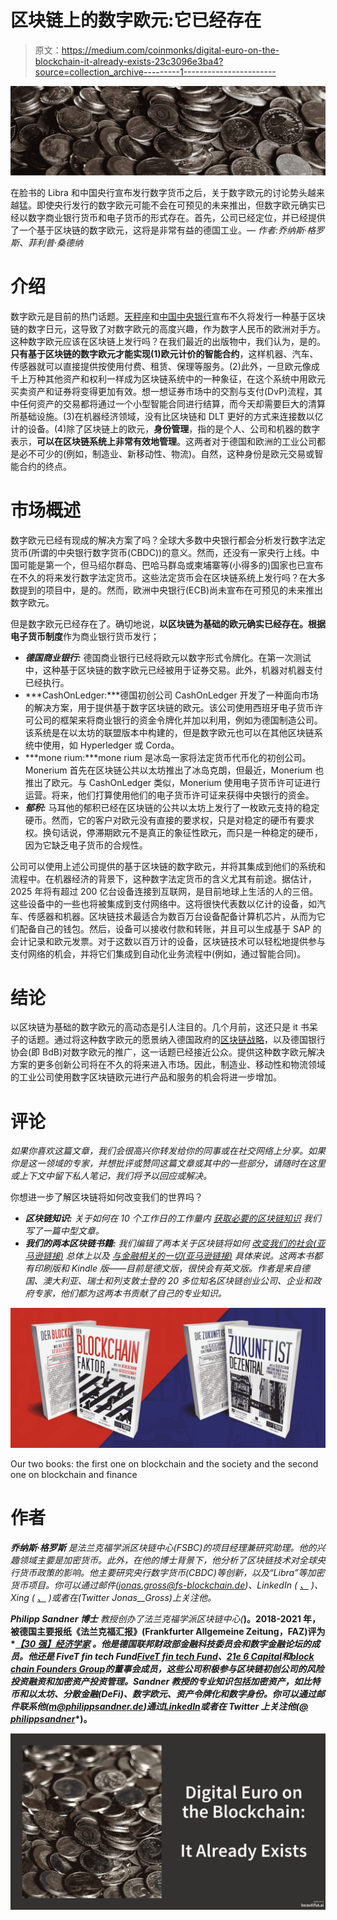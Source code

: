 # 区块链上的数字欧元:它已经存在

> 原文：<https://medium.com/coinmonks/digital-euro-on-the-blockchain-it-already-exists-23c3096e3ba4?source=collection_archive---------1----------------------->

![](img/537d64c51fbf2cd3a35d53e2cf8e0b16.png)

在脸书的 Libra 和中国央行宣布发行数字货币之后，关于数字欧元的讨论势头越来越猛。即使央行发行的数字欧元可能不会在可预见的未来推出，但数字欧元确实已经以数字商业银行货币和电子货币的形式存在。首先，公司已经定位，并已经提供了一个基于区块链的数字欧元，这将是非常有益的德国工业。— *作者:乔纳斯·格罗斯、菲利普·桑德纳*

# 介绍

数字欧元是目前的热门话题。[天秤座](/swlh/libra-concept-and-policy-implications-d427ba6c952a)和[中国中央银行](/@philippsandner/priorities-for-europe-and-germany-both-the-euro-and-identities-should-run-on-the-blockchain-8ad2bf4b65d6)宣布不久将发行一种基于区块链的数字日元，这导致了对数字欧元的高度兴趣，作为数字人民币的欧洲对手方。这种数字欧元应该在区块链上发行吗？在我们最近的出版物中，我们认为，是的。**只有基于区块链的数字欧元才能实现(1)欧元计价的智能合约**，这样机器、汽车、传感器就可以直接提供按使用付费、租赁、保理等服务。(2)此外，一旦欧元像成千上万种其他资产和权利一样成为区块链系统中的一种象征，在这个系统中用欧元买卖资产和证券将变得更加有效。想一想证券市场中的交割与支付(DvP)流程，其中任何资产的交易都将通过一个小型智能合同进行结算，而今天却需要巨大的清算所基础设施。(3)在机器经济领域，没有比区块链和 DLT 更好的方式来连接数以亿计的设备。(4)除了区块链上的欧元，**身份管理**，指的是个人、公司和机器的数字表示，**可以在区块链系统上非常有效地管理**。这两者对于德国和欧洲的工业公司都是必不可少的(例如，制造业、新移动性、物流)。自然，这种身份是欧元交易或智能合约的终点。

# 市场概述

数字欧元已经有现成的解决方案了吗？全球大多数中央银行都会分析发行数字法定货币(所谓的中央银行数字货币(CBDC))的意义。然而，还没有一家央行上线。中国可能是第一个，但马绍尔群岛、巴哈马群岛或柬埔寨等(小得多的)国家也已宣布在不久的将来发行数字法定货币。这些法定货币会在区块链系统上发行吗？在大多数提到的项目中，是的。然而，欧洲中央银行(ECB)尚未宣布在可预见的未来推出数字欧元。

但是数字欧元已经存在了。确切地说，**以区块链为基础的欧元确实已经存在。**根据**电子货币制度**作为商业银行货币发行；

*   ***德国商业银行:*** 德国商业银行已经将欧元以数字形式令牌化。在第一次测试中，这种基于区块链的数字欧元已经被用于证券交易。此外，机器对机器支付已经执行。
*   ***CashOnLedger:***德国初创公司 CashOnLedger 开发了一种面向市场的解决方案，用于提供基于数字区块链的欧元。该公司使用西班牙电子货币许可公司的框架来将商业银行的资金令牌化并加以利用，例如为德国制造公司。该系统是在以太坊的联盟版本中构建的，但是数字欧元也可以在其他区块链系统中使用，如 Hyperledger 或 Corda。
*   ***mone rium:***mone rium 是冰岛一家将法定货币代币化的初创公司。Monerium 首先在区块链公共以太坊推出了冰岛克朗，但最近，Monerium 也推出了欧元。与 CashOnLedger 类似，Monerium 使用电子货币许可证进行运营。将来，他们打算使用他们的电子货币许可证来获得中央银行的资金。
*   ***郁积:*** 马耳他的郁积已经在区块链的公共以太坊上发行了一枚欧元支持的稳定硬币。然而，它的客户对欧元没有直接的要求权，只是对稳定的硬币有要求权。换句话说，停滞期欧元不是真正的象征性欧元，而只是一种稳定的硬币，因为它缺乏电子货币的合规性。

公司可以使用上述公司提供的基于区块链的数字欧元，并将其集成到他们的系统和流程中。在机器经济的背景下，这种数字法定货币的含义尤其有前途。据估计，2025 年将有超过 200 亿台设备连接到互联网，是目前地球上生活的人的三倍。这些设备中的一些也将被集成到支付网络中。这将很快代表数以亿计的设备，如汽车、传感器和机器。区块链技术最适合为数百万台设备配备计算机芯片，从而为它们配备自己的钱包。然后，设备可以接收付款和转账，并且可以生成基于 SAP 的会计记录和欧元发票。对于这数以百万计的设备，区块链技术可以轻松地提供参与支付网络的机会，并将它们集成到自动化业务流程中(例如，通过智能合同)。

# 结论

以区块链为基础的数字欧元的高动态是引人注目的。几个月前，这还只是 it 书呆子的话题。通过将这种数字欧元的愿景纳入德国政府的[区块链战略](/@philippsandner/germany-on-chain-national-blockchain-strategy-released-a-review-c3efa7e613be)，以及德国银行协会(即 BdB)对数字欧元的推广，这一话题已经接近公众。提供这种数字欧元解决方案的更多创新公司将在不久的将来进入市场。因此，制造业、移动性和物流领域的工业公司使用数字区块链欧元进行产品和服务的机会将进一步增加。

# 评论

*如果你喜欢这篇文章，我们会很高兴你转发给你的同事或在社交网络上分享。如果你是这一领域的专家，并想批评或赞同这篇文章或其中的一些部分，请随时在这里或上下文中留下私人笔记，我们将予以回应或解决。*

你想进一步了解区块链将如何改变我们的世界吗？

*   ***区块链知识:*** *关于如何在 10 个工作日的工作量内* [*获取必要的区块链知识*](/@philippsandner/education-in-blockchain-how-to-acquire-the-necessary-knowledge-with-a-workload-of-10-working-days-9091dc8a3c53) *我们写了一篇中型文章。*
*   ***我们的两本区块链书籍:*** *我们编辑了两本关于区块链将如何* [*改变我们的社会(亚马逊链接)*](https://www.amazon.de/Blockchain-Faktor-Blockchain-unsere-Gesellschaft-ver%C3%A4ndern/dp/3750415404/ref=as_li_ss_tl?__mk_de_DE=%C3%85M%C3%85%C5%BD%C3%95%C3%91&crid=1APKJBDYU9UPP&keywords=der+blockchain+faktor&qid=1576089420&sprefix=der+blockchain,aps,146&sr=8-1&linkCode=sl1&tag=dieblockchain-21&linkId=1a5ef32081cb96c926b7b7f3d26ae52e&language=de_DE) *总体上以及* [*与金融相关的一切(亚马逊链接)*](https://www.amazon.de/gp/product/3750423733/ref=as_li_tl?ie=UTF8&camp=1638&creative=6742&creativeASIN=3750423733&linkCode=as2&tag=dieblockchain-21&linkId=d10b180215c53f9bebb1d22610819a58) *具体来说。这两本书都有印刷版和 Kindle 版——目前是德文版，很快会有英文版。作者是来自德国、澳大利亚、瑞士和列支敦士登的 20 多位知名区块链创业公司、企业和政府专家，他们都为这两本书贡献了自己的专业知识。*

![](img/d65ab177a2a5fb684c008a3476c07b57.png)

Our two books: the first one on blockchain and the society and the second one on blockchain and finance

# 作者

***乔纳斯·格罗斯*** *是法兰克福学派区块链中心(FSBC)的项目经理兼研究助理。他的兴趣领域主要是加密货币。此外，在他的博士背景下，他分析了区块链技术对全球央行货币政策的影响。他主要研究央行数字货币(CBDC)等创新，以及“Libra”等加密货币项目。你可以通过邮件(jonas.gross@fs-blockchain.de)、LinkedIn (* [*、*](https://www.linkedin.com/in/jonasgross94/?source=post_page---------------------------) *)、Xing (* [*、*](https://www.xing.com/profile/Jonas_Gross4?source=post_page---------------------------) *)或者在(Twitter Jonas__Gross)上关注他。*

***Philipp Sandner 博士*** *教授创办了法兰克福学派区块链中心(*[](http://fs-blockchain.de/)**)。2018-2021 年，被德国主要报纸《法兰克福汇报》(Frankfurter Allgemeine Zeitung，FAZ)评为*[*【30 强】经济学家*](https://www.faz.net/aktuell/wirtschaft/wirtschaftswissen/f-a-z-oekonomenranking-2021-die-tabellen-17538768.html) *。他是德国联邦财政部金融科技委员会和数字金融论坛的成员。他还是 FiveT fin tech Fund*[*FiveT fin tech Fund*](https://fivet.com/fivet-fintech)*、*[*21e 6 Capital*](https://assets.21e6.io/)*和*[*block chain Founders Group*](https://en.blockchain-founders.io/)*的董事会成员，这些公司积极参与区块链初创公司的风险投资融资和加密资产投资管理。Sandner 教授的专业知识包括加密资产，如比特币和以太坊、分散金融(DeFi)、数字欧元、资产令牌化和数字身份。你可以通过邮件联系他(m@philippsandner.de)通过*[*LinkedIn*](https://www.linkedin.com/in/philippsandner/)*或者在 Twitter 上关注他(*[*@ philippsandner*](https://twitter.com/philippsandner)*)。**

*[![](img/7d9f9418cf10c869169ea769b1821e96.png)](https://coincodecap.com)*